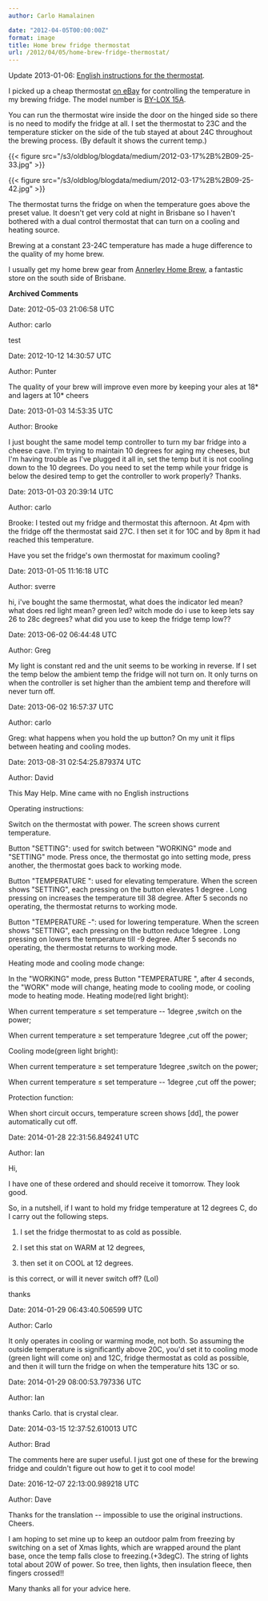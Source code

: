 ```yaml
---
author: Carlo Hamalainen

date: "2012-04-05T00:00:00Z"
format: image
title: Home brew fridge thermostat
url: /2012/04/05/home-brew-fridge-thermostat/
---
```

Update 2013-01-06: [English instructions for the thermostat](/stuff/BY-LOX_15A_instructions_english.jpg).

I picked up a cheap thermostat [on eBay](http://myworld.ebay.com.au/aus_best_bargain/?_trksid=p4340.l2559) for controlling the temperature in my brewing fridge. The model number is [BY-LOX 15A](https://duckduckgo.com/?q=BY-LOX+15A).

You can run the thermostat wire inside the door on the hinged side so there is no need to modify the fridge at all. I set the thermostat to 23C and the temperature sticker on the side of the tub stayed at about 24C throughout the brewing process. (By default it shows the current temp.)

{{< figure src="/s3/oldblog/blogdata/medium/2012-03-17%2B%2B09-25-33.jpg" >}}

{{< figure src="/s3/oldblog/blogdata/medium/2012-03-17%2B%2B09-25-42.jpg" >}}

The thermostat turns the fridge on when the temperature goes above the preset value. It doesn't get very cold at night in Brisbane so I haven't bothered with a dual control thermostat that can turn on a cooling and heating source.

Brewing at a constant 23-24C temperature has made a huge difference to the quality of my home brew.

I usually get my home brew gear from [Annerley Home Brew](http://maps.google.com/maps/place?cid=18386885248970706355&q=Annerley+Home+Brew,+428+Ipswich+Road,+Annerley,+Queensland,+Australia&hl=en&dtab=2&ie=UTF8&ll=-27.508463,153.03424&spn=0.007974,0.013937&t=m&z=17&vpsrc=0), a fantastic store on the south side of Brisbane.

**Archived Comments**

Date: 2012-05-03 21:06:58 UTC

Author: carlo

test

Date: 2012-10-12 14:30:57 UTC

Author: Punter

The quality of your brew will improve even more by keeping your ales at 18\* and lagers at 10\*
cheers

Date: 2013-01-03 14:53:35 UTC

Author: Brooke

I just bought the same model temp controller to turn my bar fridge into a cheese cave. I'm trying to maintain 10 degrees for aging my cheeses, but I'm having trouble as I've plugged it all in, set the temp but it is not cooling down to the 10 degrees. Do you need to set the temp while your fridge is below the desired temp to get the controller to work properly? Thanks.

Date: 2013-01-03 20:39:14 UTC

Author: carlo

Brooke: I tested out my fridge and thermostat this afternoon. At 4pm with the fridge off the thermostat said 27C. I then set it for 10C and by 8pm it had reached this temperature.

Have you set the fridge's own thermostat for maximum cooling?

Date: 2013-01-05 11:16:18 UTC

Author: sverre

hi, i've bought the same thermostat, what does the indicator led mean? what does red light mean? green led? witch mode do i use to keep lets say 26 to 28c degrees? what did you use to keep the fridge temp low??

Date: 2013-06-02 06:44:48 UTC

Author: Greg

My light is constant red and the unit seems to be working in reverse. If I set the temp below the ambient temp the fridge will not turn on. It only turns on when the controller is set higher than the ambient temp and therefore will never turn off.

Date: 2013-06-02 16:57:37 UTC

Author: carlo

Greg: what happens when you hold the up button? On my unit it flips between heating and cooling modes.

Date: 2013-08-31 02:54:25.879374 UTC

Author: David

This May Help. Mine came with no English instructions

Operating instructions:

Switch on the thermostat with power. The screen shows current temperature.

Button "SETTING": used for switch between "WORKING" mode and "SETTING" mode. Press once, the thermostat go into setting mode, press another, the thermostat goes back to working mode.

Button "TEMPERATURE ": used for elevating temperature. When the screen shows "SETTING", each pressing on the button elevates 1 degree . Long pressing on increases the temperature till 38 degree. After 5 seconds no operating, the thermostat returns to working mode.

Button "TEMPERATURE -": used for lowering temperature. When the screen shows "SETTING", each pressing on the button reduce 1degree . Long pressing on lowers the temperature till -9 degree. After 5 seconds no operating, the thermostat returns to working mode.

Heating mode and cooling mode change:

In the "WORKING" mode, press Button "TEMPERATURE ", after 4 seconds, the "WORK" mode will change, heating mode to cooling mode, or cooling mode to heating mode. Heating mode(red light bright):

When current temperature ≤ set temperature -- 1degree ,switch on the power;

When current temperature ≥ set temperature 1degree ,cut off the power;

Cooling mode(green light bright):

When current temperature ≥ set temperature 1degree ,switch on the power;

When current temperature ≤ set temperature -- 1degree ,cut off the power;

Protection function:

When short circuit occurs, temperature screen shows [dd], the power automatically cut off.

Date: 2014-01-28 22:31:56.849241 UTC

Author: Ian

Hi,

I have one of these ordered and should receive it tomorrow. They look good.

So, in a nutshell, if I want to hold my fridge temperature at 12 degrees C, do I carry out the following steps.

1) I set the fridge thermostat to as cold as possible.

2) I set this stat on WARM at 12 degrees,

3) then set it on COOL at 12 degrees.

is this correct, or will it never switch off? (Lol)

thanks

Date: 2014-01-29 06:43:40.506599 UTC

Author: Carlo

It only operates in cooling or warming mode, not both. So assuming the outside temperature is significantly above 20C, you'd set it to cooling mode (green light will come on) and 12C, fridge thermostat as cold as possible, and then it will turn the fridge on when the temperature hits 13C or so.

Date: 2014-01-29 08:00:53.797336 UTC

Author: Ian

thanks Carlo. that is crystal clear.

Date: 2014-03-15 12:37:52.610013 UTC

Author: Brad

The comments here are super useful. I just got one of these for the brewing fridge and couldn't figure out how to get it to cool mode!

Date: 2016-12-07 22:13:00.989218 UTC

Author: Dave

Thanks for the translation -- impossible to use the original instructions. Cheers.

I am hoping to set mine up to keep an outdoor palm from freezing by switching on a set of Xmas lights, which are wrapped around the plant base, once the temp falls close to freezing.(+3degC). The string of lights total about 20W of power. So tree, then lights, then insulation fleece, then fingers crossed!!

Many thanks all for your advice here.
